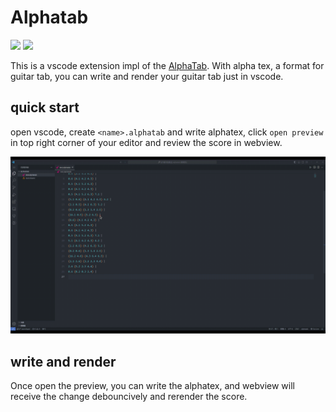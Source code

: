 # Alphatab

![](https://img.shields.io/badge/typescript-blue)
![](https://img.shields.io/badge/alphatab.js-org)

This is a vscode extension impl of the [AlphaTab](https://alphatab.net/). With alpha tex, a format for guitar tab, you can write and render your guitar tab just in vscode.

## quick start

open vscode, create `<name>.alphatab` and write alphatex, click `open preview` in top right corner of your editor and review the score in webview.

![](./figure/output.gif)

## write and render

Once open the preview, you can write the alphatex, and webview will receive the change debouncively and rerender the score.